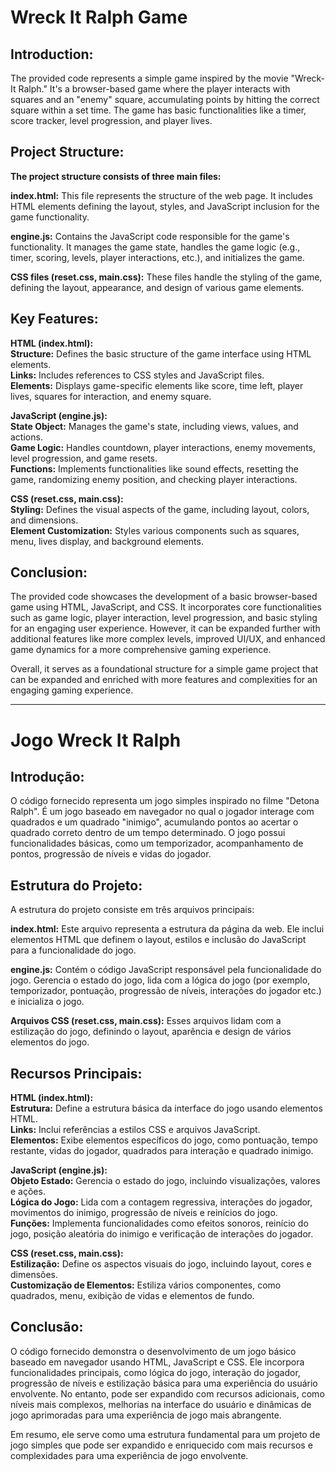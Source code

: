 # **Wreck It Ralph Game**

## **Introduction:**  
The provided code represents a simple game inspired by the movie "Wreck-It Ralph." It's a browser-based game where the player interacts with squares and an "enemy" square, accumulating points by hitting the correct square within a set time. The game has basic functionalities like a timer, score tracker, level progression, and player lives.  

## **Project Structure:**  
**The project structure consists of three main files:**  

**index.html:** This file represents the structure of the web page. It includes HTML elements defining the layout, styles, and JavaScript inclusion for the game functionality.  

**engine.js:** Contains the JavaScript code responsible for the game's functionality. It manages the game state, handles the game logic (e.g., timer, scoring, levels, player interactions, etc.), and initializes the game.  

**CSS files (reset.css, main.css):** These files handle the styling of the game, defining the layout, appearance, and design of various game elements.  

## **Key Features:**  
**HTML (index.html):**  
**Structure:** Defines the basic structure of the game interface using HTML elements.  
**Links:** Includes references to CSS styles and JavaScript files.  
**Elements:** Displays game-specific elements like score, time left, player lives, squares for interaction, and enemy square.  

**JavaScript (engine.js):**  
**State Object:** Manages the game's state, including views, values, and actions.  
**Game Logic:** Handles countdown, player interactions, enemy movements, level progression, and game resets.  
**Functions:** Implements functionalities like sound effects, resetting the game, randomizing enemy position, and checking player interactions.  

**CSS (reset.css, main.css):**  
**Styling:** Defines the visual aspects of the game, including layout, colors, and dimensions.  
**Element Customization:** Styles various components such as squares, menu, lives display, and background elements.  

## **Conclusion:**  
The provided code showcases the development of a basic browser-based game using HTML, JavaScript, and CSS. It incorporates core functionalities such as game logic, player interaction, level progression, and basic styling for an engaging user experience. However, it can be expanded further with additional features like more complex levels, improved UI/UX, and enhanced game dynamics for a more comprehensive gaming experience.  

Overall, it serves as a foundational structure for a simple game project that can be expanded and enriched with more features and complexities for an engaging gaming experience.  


-----------------------------------------------------------------------------------------------------------------------------
# Jogo Wreck It Ralph

## **Introdução:**  
O código fornecido representa um jogo simples inspirado no filme "Detona Ralph". É um jogo baseado em navegador no qual o jogador interage com quadrados e um quadrado "inimigo", acumulando pontos ao acertar o quadrado correto dentro de um tempo determinado. O jogo possui funcionalidades básicas, como um temporizador, acompanhamento de pontos, progressão de níveis e vidas do jogador.  

## **Estrutura do Projeto:**  
A estrutura do projeto consiste em três arquivos principais:  

**index.html:** Este arquivo representa a estrutura da página da web. Ele inclui elementos HTML que definem o layout, estilos e inclusão do JavaScript para a funcionalidade do jogo.  

**engine.js:** Contém o código JavaScript responsável pela funcionalidade do jogo. Gerencia o estado do jogo, lida com a lógica do jogo (por exemplo, temporizador, pontuação, progressão de níveis, interações do jogador etc.) e inicializa o jogo.  

**Arquivos CSS (reset.css, main.css):** Esses arquivos lidam com a estilização do jogo, definindo o layout, aparência e design de vários elementos do jogo.  

## **Recursos Principais:**  
**HTML (index.html):**  
**Estrutura:** Define a estrutura básica da interface do jogo usando elementos HTML.  
**Links:** Inclui referências a estilos CSS e arquivos JavaScript.  
**Elementos:** Exibe elementos específicos do jogo, como pontuação, tempo restante, vidas do jogador, quadrados para interação e quadrado inimigo.  

**JavaScript (engine.js):**  
**Objeto Estado:** Gerencia o estado do jogo, incluindo visualizações, valores e ações.  
**Lógica do Jogo:** Lida com a contagem regressiva, interações do jogador, movimentos do inimigo, progressão de níveis e reinícios do jogo.  
**Funções:** Implementa funcionalidades como efeitos sonoros, reinício do jogo, posição aleatória do inimigo e verificação de interações do jogador.  

**CSS (reset.css, main.css):**  
**Estilização:** Define os aspectos visuais do jogo, incluindo layout, cores e dimensões.  
**Customização de Elementos:** Estiliza vários componentes, como quadrados, menu, exibição de vidas e elementos de fundo.  

## **Conclusão:**  
O código fornecido demonstra o desenvolvimento de um jogo básico baseado em navegador usando HTML, JavaScript e CSS. Ele incorpora funcionalidades principais, como lógica do jogo, interação do jogador, progressão de níveis e estilização básica para uma experiência do usuário envolvente. No entanto, pode ser expandido com recursos adicionais, como níveis mais complexos, melhorias na interface do usuário e dinâmicas de jogo aprimoradas para uma experiência de jogo mais abrangente.  

Em resumo, ele serve como uma estrutura fundamental para um projeto de jogo simples que pode ser expandido e enriquecido com mais recursos e complexidades para uma experiência de jogo envolvente.  
